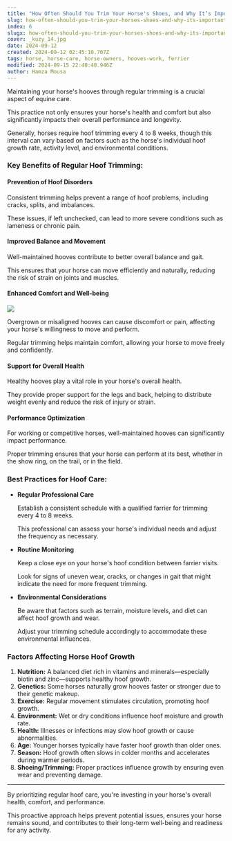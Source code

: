 ```yaml
---
title: "How Often Should You Trim Your Horse's Shoes, and Why It’s Important"
slug: how-often-should-you-trim-your-horses-shoes-and-why-its-important
index: 6
slugx: how-often-should-you-trim-your-horses-shoes-and-why-its-important
cover: _kuzy_14.jpg
date: 2024-09-12
created: 2024-09-12 02:45:10.707Z
tags: horse, horse-care, horse-owners, hooves-work, ferrier
modified: 2024-09-15 22:40:40.946Z
author: Hamza Mousa
---
```


Maintaining your horse's hooves through regular trimming is a crucial aspect of equine care.


  
This practice not only ensures your horse's health and comfort but also significantly impacts their overall performance and longevity.



Generally, horses require hoof trimming every 4 to 8 weeks, though this interval can vary based on factors such as the horse's individual hoof growth rate, activity level, and environmental conditions.

### Key Benefits of Regular Hoof Trimming:

#### **Prevention of Hoof Disorders**

Consistent trimming helps prevent a range of hoof problems, including cracks, splits, and imbalances.

These issues, if left unchecked, can lead to more severe conditions such as lameness or chronic pain.

#### **Improved Balance and Movement**

Well-maintained hooves contribute to better overall balance and gait.
  
This ensures that your horse can move efficiently and naturally, reducing the risk of strain on joints and muscles.

#### **Enhanced Comfort and Well-being**

![](/post_covers/rahvan_1.jpg)

Overgrown or misaligned hooves can cause discomfort or pain, affecting your horse's willingness to move and perform.
  
Regular trimming helps maintain comfort, allowing your horse to move freely and confidently.

#### **Support for Overall Health**

Healthy hooves play a vital role in your horse's overall health.
  
They provide proper support for the legs and back, helping to distribute weight evenly and reduce the risk of injury or strain.

#### **Performance Optimization**

For working or competitive horses, well-maintained hooves can significantly impact performance.
  
Proper trimming ensures that your horse can perform at its best, whether in the show ring, on the trail, or in the field.

### Best Practices for Hoof Care:

- **Regular Professional Care**
  
  Establish a consistent schedule with a qualified farrier for trimming every 4 to 8 weeks.
  
  This professional can assess your horse's individual needs and adjust the frequency as necessary.
- **Routine Monitoring**
  
  Keep a close eye on your horse's hoof condition between farrier visits.
  
  Look for signs of uneven wear, cracks, or changes in gait that might indicate the need for more frequent trimming.
- **Environmental Considerations**
  
  Be aware that factors such as terrain, moisture levels, and diet can affect hoof growth and wear.
  
  Adjust your trimming schedule accordingly to accommodate these environmental influences.

### **Factors Affecting Horse Hoof Growth**

1. **Nutrition:** A balanced diet rich in vitamins and minerals—especially biotin and zinc—supports healthy hoof growth.
2. **Genetics:** Some horses naturally grow hooves faster or stronger due to their genetic makeup.
3. **Exercise:** Regular movement stimulates circulation, promoting hoof growth.
4. **Environment:** Wet or dry conditions influence hoof moisture and growth rate.
5. **Health:** Illnesses or infections may slow hoof growth or cause abnormalities.
6. **Age:** Younger horses typically have faster hoof growth than older ones.
7. **Season:** Hoof growth often slows in colder months and accelerates during warmer periods.
8. **Shoeing/Trimming:** Proper practices influence growth by ensuring even wear and preventing damage.

***

By prioritizing regular hoof care, you're investing in your horse's overall health, comfort, and performance.


  
This proactive approach helps prevent potential issues, ensures your horse remains sound, and contributes to their long-term well-being and readiness for any activity.